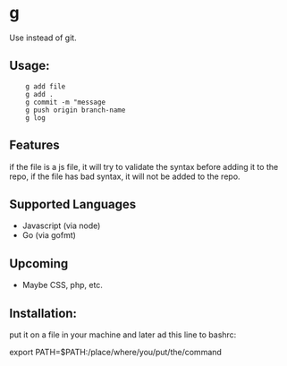 # g

Use instead of git.

## Usage:

```
    g add file
    g add .
    g commit -m "message
    g push origin branch-name
    g log
```

## Features

if the file is a js file, it will try to validate the syntax before adding
it to the repo, if the file has bad syntax, it will not be added to the repo.

## Supported Languages

- Javascript (via node)
- Go (via gofmt)

## Upcoming

- Maybe CSS, php, etc.

## Installation:

put it on a file in your machine and later ad this line to bashrc:

export PATH=$PATH:/place/where/you/put/the/command

